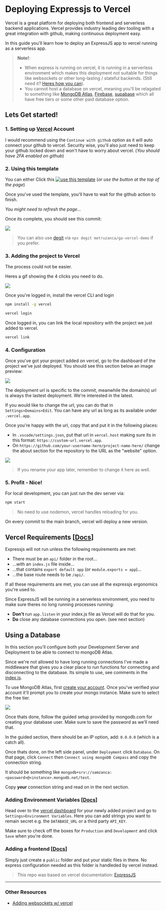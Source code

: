 # Deploying Expressjs to Vercel
Vercel is a great platform for deploying both frontend and serverless backend applications. Vercel provides industry leading dev tooling with a great integration with github, making continuous deployment easy.

In this guide you'll learn how to deploy an ExpressJS app to vercel running as a serverless app.

> **Note!**:
> - When express is running on vercel, it is running in a serverless environment which makes this deployment not suitable for things like websockets or other long-lasting / stateful backends. (Still need it? [Heres how you can](v-realtime)).
> - You cannot host a database on vercel, meaning you'll be relagated to something like [MongoDB Atlas](mongodb-atlas), [Firebase](firebase), [supabase](supabase) which all have free tiers or some other paid database option.

## Lets Get started!

### 1. Setting up [Vercel](v-signup) Account
I would recommend using the `Continue with github` option as it will auto connect your github to vercel. Security wise, you'll also just need to keep your github locked down and won't have to worry about vercel. (_You should have 2FA enabled on github_)

### 2. Using this template
You can either Click this [![use this template][template]][generate] (_or use the button at the top of the page_)

Once you've used the template, you'll have to wait for the github action to finish. 

_You might need to refresh the page..._

Once its complete, you should see this commit:

![](.github/assets/workflow-commit.png)

> You can also use [degit](degit) via `npx degit metruzanca/ga-vercel-demo` if you prefer.

### 3. Adding the project to Vercel
The process could not be easier.

Heres a gif showing the 4 clicks you need to do.

![](.github/assets/add-vercel-project.gif)

Once you're logged in, install the vercel CLI and login

```bash
npm install -g vercel
```

```bash
vercel login
```

Once logged in, you can link the local repository with the project we just added to vercel.

```bash
vercel link
```


### 4. Configuration
Once you've got your project added on vercel, go to the dashboard of the project we've just deployed. You should see this section below an image preview:

![](.github/assets/urls.png)

The deployment url is specific to the commit, meanwhile the domain(s) url is always the lastest deployment. We're interested in the latest.

If you would like to change the url, you can do that in `Settings>Domains>Edit`. You can have any url as long as its available under `.vercel.app`.

Once you're happy with the url, copy that and put it in the following places:

- In `.vscode/settings.json`, put that url in `vercel.host` making sure its in this format: `https://custom-url.vercel.app`.
- On `https://github.com/your-username-here/project-name-here/` change the about  section for the repository to the URL as the "website" option.

![](.github/assets/about-url.png)

> If you rename your app later, remember to change it here as well.


### 5. Profit - Nice!
For local development, you can just run the dev server via:

```bash
npm start
```

> No need to use nodemon, vercel handles reloading for you.


On every commit to the main branch, vercel will deploy a new version.

## Vercel Requirements [[Docs](v-express)]
Expressjs will not run unless the following requirements are met:
- There must be an `api/` folder in the root...
- ...with an `index.js` file inside...
- ...that contains `export default app` (or `module.exports = app`)...
- ...the base route needs to be `/api/`.

If all these requirements are met, you can use all the expressjs ergonomics you're used to.

Since ExpressJS will be running in a serverless environment, you need to make sure theres no long running processes running:
- **Don't** run `app.listen` in your index.js file as Vercel will do that for you. 
- **Do** close any database connections you open. (see next section)

## Using a Database
In this section you'll configure both your Development Server and Deployment to be able to connect to mongoDB Atlas.

Since we're not allowed to have long running connections I've made a middleware that gives you a clear place to run functions for connecting and disconnecting to the database. Its simple to use, see comments in the [index.js](cleanup-callback).

To use MongoDB Atlas, first [create your account](atlas-signup). Once you've verified your account it'll prompt you to create your mongo instance. Make sure to select the free tier.

![](.github/assets/atlas.png)

Once thats done, follow the guided setup provided by mongodb.com for creating your database user. Make sure to save the password as we'll need that.

In the guided section, there should be an IP option, add: `0.0.0.0` (which is a catch all).

Once thats done, on the left side panel, under `Deployment` click `Database`. On that page, click `Connect` then `Connect using mongoDB Compass` and copy the connection string.

It should be something like `mongodb+srv://samzanca:<password>@<instance>.mongodb.net/test`.

Copy **your** connection string and read on in the next section.

### Adding Environment Variables [[Docs](v-env)]
Head over to the [vercel dashboard](v-dash) for your newly added project and go to `Settings>Environment Variables`. Here you can add strings you want to remain secret e.g. the `DATABASE_URL` or a third party `API_KEY`.

Make sure to check off the boxes for `Production` and `Development` and click `Save` when you're done.

### Adding a frontend [[Docs](v-frontend)]
Simply just create a `public` folder and put your static files in there. No express configuration needed as this folder is handleded by vercel instead.

> This repo was based on vercel documentation: [ExpressJS](v-express)

---
### Other Resources
- [Adding websockets w/ vercel](v-realtime)

<!-- URLS -->

<!-- Free Database Options -->
[firebase]: https://firebase.google.com/
[supabase]: https://supabase.com/
[mongodb-atlas]: https://www.mongodb.com/atlas/database
[atlas-signup]: https://www.mongodb.com/cloud/atlas/register

<!-- Vercel -->
[v-signup]: https://vercel.com/signup
[v-express]: https://vercel.com/guides/using-express-with-vercel#standalone-express
[v-frontend]: https://vercel.com/guides/using-express-with-vercel#adding-a-public-directory
[v-realtime]: https://vercel.com/guides/publish-and-subscribe-to-realtime-data-on-vercel
[v-dash]: https://vercel.com/dashboard
[v-env]: https://vercel.com/docs/concepts/projects/environment-variables

<!-- Using this repo -->
[template]: https://custom-icon-badges.demolab.com/badge/-Use%20Template-238636?style=for-the-badge&logo=repo-template&logoColor=white
[generate]: https://github.com/metruzanca/ga-vercel-demo/generate
[degit]: https://github.com/Rich-Harris/degit

<!-- Other -->
[cleanup-callback]: https://github.com/metruzanca/ga-vercel-demo/blob/main/api/index.js#L13-L15
